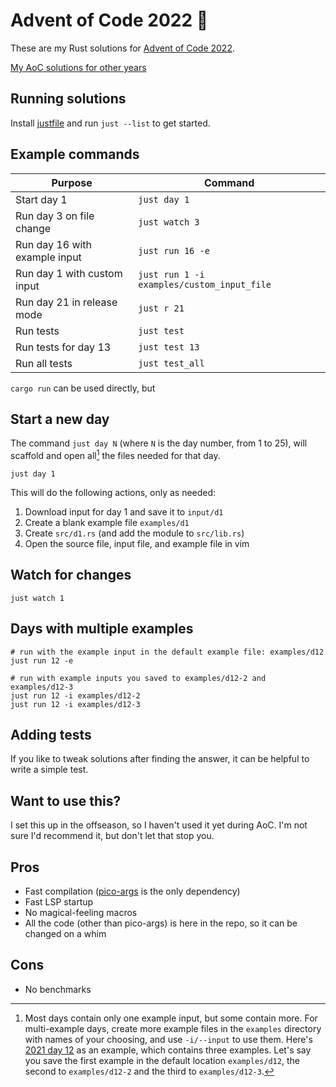 # Advent of Code 2022 🦀

These are my Rust solutions for [Advent of Code 2022](https://adventofcode.com/2022).

[My AoC solutions for other years](https://github.com/mwcz?tab=repositories&q=advent&type=source&language=&sort=name)

## Running solutions

Install [justfile](https://just.systems/man/en/) and run `just --list` to get started.

## Example commands

| Purpose                       | Command                                    |
| ---                           | ---                                        |
| Start day 1                   | `just day 1`                               |
| Run day 3 on file change      | `just watch 3`                             |
| Run day 16 with example input | `just run 16 -e`                           |
| Run day 1 with custom input   | `just run 1 -i examples/custom_input_file` |
| Run day 21 in release mode    | `just r 21`                                |
| Run tests | `just test`                                |
| Run tests for day 13 | `just test 13`                                |
| Run all tests | `just test_all`                                |

`cargo run` can be used directly, but 

## Start a new day

The command `just day N` (where `N` is the day number, from 1 to 25), will scaffold and open all[^1] the files needed for that day.

```
just day 1
```

This will do the following actions, only as needed:

 1. Download input for day 1 and save it to `input/d1`
 2. Create a blank example file `examples/d1`
 3. Create `src/d1.rs` (and add the module to `src/lib.rs`)
 4. Open the source file, input file, and example file in vim

## Watch for changes

```
just watch 1
```

## Days with multiple examples

[^1]: Most days contain only one example input, but some contain more.  For multi-example days, create more example files in the `examples` directory with names of your choosing, and use `-i/--input` to use them.  Here's [2021 day 12](https://adventofcode.com/2021/day/12) as an example, which contains three examples.  Let's say you save the first example in the default location `examples/d12`, the second to `examples/d12-2` and the third to `examples/d12-3`.

```
# run with the example input in the default example file: examples/d12
just run 12 -e

# run with example inputs you saved to examples/d12-2 and examples/d12-3
just run 12 -i examples/d12-2
just run 12 -i examples/d12-3
```

## Adding tests

If you like to tweak solutions after finding the answer, it can be helpful to write a simple test.

## Want to use this?

I set this up in the offseason, so I haven't used it yet during AoC.  I'm not sure I'd recommend it, but don't let that stop you.

## Pros

 - Fast compilation ([pico-args](https://crates.io/crates/pico-args) is the only dependency)
 - Fast LSP startup
 - No magical-feeling macros
 - All the code (other than pico-args) is here in the repo, so it can be changed on a whim

## Cons

 - No benchmarks
